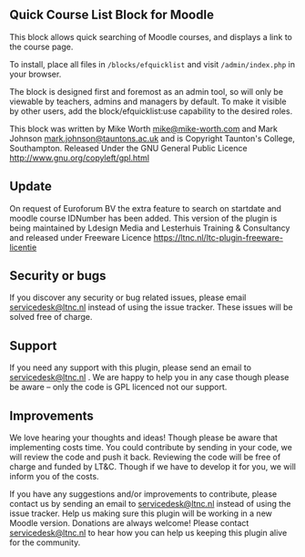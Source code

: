 ## Quick Course List Block for Moodle

This block allows quick searching of Moodle courses, and displays a link to the course page.

To install, place all files in `/blocks/efquicklist` and visit `/admin/index.php` in your browser.

The block is designed first and foremost as an admin tool, so will only be viewable by teachers, admins and managers by default.
To make it visible by other users, add the block/efquicklist:use capability to the desired roles.

This block was written by Mike Worth <mike@mike-worth.com> and Mark Johnson <mark.johnson@tauntons.ac.uk> and is
Copyright Taunton's College, Southampton.
Released Under the GNU General Public Licence http://www.gnu.org/copyleft/gpl.html

## Update

On request of Euroforum BV the extra feature to search on startdate and moodle course IDNumber has been added.
This version of the plugin is being maintained by Ldesign Media and Lesterhuis Training & Consultancy and released under Freeware
Licence https://ltnc.nl/ltc-plugin-freeware-licentie

## Security or bugs

If you discover any security or bug related issues, please email servicedesk@ltnc.nl instead of using the issue tracker.
These issues will be solved free of charge.

## Support

If you need any support with this plugin, please send an email to servicedesk@ltnc.nl .
We are happy to help you in any case though please be aware – only the code is GPL licenced not our support.

## Improvements

We love hearing your thoughts and ideas! Though please be aware that implementing costs time.
You could contribute by sending in your code, we will review the code and push it back. Reviewing the code will be free of charge
and funded by LT&C.
Though if we have to develop it for you, we will inform you of the costs.

If you have any suggestions and/or improvements to contribute, please contact us by sending an email to servicedesk@ltnc.nl instead
of using the issue tracker.
Help us making sure this plugin will be working in a new Moodle version.
Donations are always welcome! Please contact servicedesk@ltnc.nl to hear how you can help us keeping this plugin alive for the
community. 
